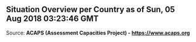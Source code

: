 ## Situation Overview per Country as of Sun, 05 Aug 2018 03:23:46 GMT

Source: **ACAPS (Assessment Capacities Project) - https://www.acaps.org**